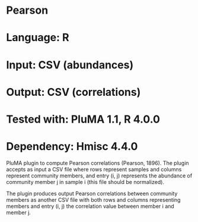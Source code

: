 # Pearson
# Language: R
# Input: CSV (abundances)
# Output: CSV (correlations)
# Tested with: PluMA 1.1, R 4.0.0
# Dependency: Hmisc 4.4.0

PluMA plugin to compute Pearson correlations (Pearson, 1896).  The plugin
accepts as input a CSV file where rows represent samples and columns represent
community members, and entry (i, j) represents the abundance of community member
j in sample i (this file should be normalized).

The plugin produces output Pearson correlations between community members
as another CSV file with both rows and columns representing members and entry
(i, j) the correlation value between member i and member j.
